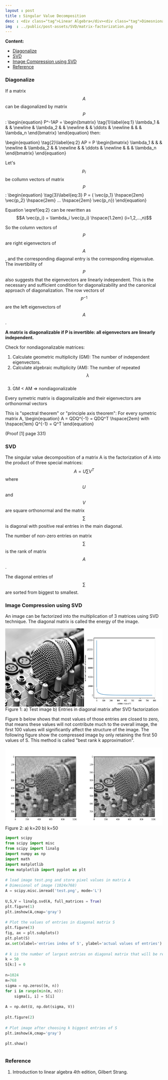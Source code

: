 ```yaml
---
layout : post
title : Singular Value Decomposition
desc : <div class="tag">Linear Algebra</div><div class="tag">Dimesnionality Reduction</div><br>
img  : ../public/post-assets/SVD/matrix-factorization.png
---
```


**Content:**
<!-- MarkdownTOC depth=4 -->

- [Diagonalize](#diagonalize)
- [SVD](#svd)
- [Image Compression using SVD](#image-compression-using-svd)
- [Reference](#reference)

<!-- /MarkdownTOC -->

<a name="diagonalize"></a>
### Diagonalize
If a matrix $$A$$ can be diagonalized by matrix $$P$$:
\begin{equation}
P^-1AP = \begin{bmatrix} \tag{1}\label{eq:1}
 \lambda_1 &  &  &  \newline
  & \lambda_2 &  &  \newline
  &  & \ddots  &  \newline
  &  &  & \lambda_n
\end{bmatrix}
\end{equation}
then:

\begin{equation} \tag{2}\label{eq:2}
AP = P \begin{bmatrix}
 \lambda_1 &  &  &  \newline
  & \lambda_2 &  &  \newline
  &  & \ddots  &  \newline
  &  &  & \lambda_n
\end{bmatrix}
\end{equation}

Let's $$p_i$$ be collumn vectors of matrix $$P$$:
\begin{equation} \tag{3}\label{eq:3}
P = ( \vec{p_1} \hspace{2em} \vec{p_2} \hspace{2em} ... \hspace{2em} \vec{p_n}) 
\end{equation}

Equation \eqref{eq:2} can be rewritten as
$$A \vec{p_i} = \lambda_i \vec{p_i} \hspace{1.2em} (i=1,2,...,n)$$ 

So the column vectors of $$P$$ are right eigenvectors of $$A$$, and the corresponding diagonal entry is the corresponding eigenvalue. The invertibility of $$P$$ also suggests that the eigenvectors are linearly independent. This is the necessary and sufficient condition for diagonalizability and the canonical approach of diagonalization. The row vectors of $$P^{-1}$$ are the left eigenvectors of $$A$$.

**A matrix is diagonalizable if P is invertible: all eigenvectors are linearly independent.**

Check for nondiagonalizable matrices:
1. Calculate geometric multiplicity (GM): The number of independent eigenvectors.
2. Calculate algebraic multiplicity (AM): The number of repeated $$\lambda$$.
3. GM < AM => nondiagonalizable

<div class='message'>Every symetric matrix is diagonalizable and their eigenvectors are orthonormal vectors</div>

This is "spectral theorem" or "principle axis theorem": For every symetric matrix A,
\begin{equation}
A = QDQ^{-1} = QDQ^T \hspace{2em} with \hspace{1em} Q^{-1} = Q^T
\end{equation}

(Proof [1] page 331)


<a name="svd"></a>
### SVD

The singular value decomposition of a matrix A is the factorization of A into the product of three special matrices: $$A=U \sum V^T$$ where $$U$$ and $$V$$ are square orthonormal and the matrix $$\sum$$ is diagonal with positive real entries in the main diagonal.

The number of non-zero entries on matrix $$\sum$$ is the rank of matrix $$A$$.

The diagonal entries of $$\sum$$ are sorted from biggest to smallest.

<a name="image-compression-using-svd"></a>
### Image Compression using SVD
An image can be factorized into the multiplication of 3 matrices using SVD technique. The diagonal matrix is called the energy of the image. 

<div class="imgcap">
	<img style="float:left; display: inline-block; width: 50%;" src ="/public/post-assets/SVD/test.png" width = "500" height="250" >
	<img id="fig1" style="float:left; display: inline-block; width: 50%;" src ="/public/post-assets/SVD/diagonal_of_S.png" width = "500" height="250" >
	<div class="thecap">
		Figure 1: a) Test image b) Entries in diagonal matrix after SVD factorization<br>
	</div>
</div>
<div style="clear:left"></div>

Figure b below shows that most values of those entries are closed to zero, that means these values will not contribute much to the overall image, the first 100 values will significantly affect the structure of the image. The following figure show the compressed image by only retaining the first 50 values of S. This method is called "best rank k approximation".

<div class="imgcap">
	<img style="float:left; display: inline-block; width: 50%;" src ="/public/post-assets/SVD/k=20.png" width = "500" height="250" >
	<img id="fig1" style="float:left; display: inline-block; width: 50%;" src ="/public/post-assets/SVD/k=50.png" width = "500" height="250" >
	<div class="thecap">
		Figure 2: a) k=20 b) k=50<br>
	</div>
</div>
<div style="clear:left"></div>

```python
import scipy
from scipy import misc
from scipy import linalg
import numpy as np
import math
import matplotlib
from matplotlib import pyplot as plt

# load image test.png and store pixel values in matrix A
# Dimesional of image (1024x768)
A = scipy.misc.imread('test.png', mode='L')

U,S,V = linalg.svd(A, full_matrices = True)
plt.figure(1)
plt.imshow(A,cmap='gray')

# Plot the values of entries in diagonal matrix S
plt.figure(3)
fig, ax = plt.subplots()
plt.plot(S)
ax.set(xlabel='entries index of S', ylabel='actual values of entries')

# k is the number of largest entries on diagonal matrix that will be retained
k = 50
S[k:] = 0

n=1024
m=768
sigma = np.zeros((m, n))
for i in range(min(m, n)):
	sigma[i, i] = S[i]

A = np.dot(U, np.dot(sigma, V))

plt.figure(2)

# Plot image after choosing k biggest entries of S
plt.imshow(A,cmap='gray')

plt.show()
```
<div style="clear:left;"></div>

<a name="reference"></a>
### Reference
1. Introduction to linear algebra 4th edition, Gilbert Strang.
